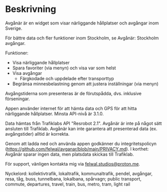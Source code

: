 # Beskrivning

Avgånär är en widget som visar närliggande hållplatser och avgångar inom Sverige.

För bättre data och fler funktioner inom Stockholm, se Avgånär: Stockholm avgångar.

Funktioner:

- Visa närliggande hållplatser
- Spara favoriter (via menyn) och visa var som helst
- Visa avgångar
  - Färgkodade och uppdelade efter transporttyp
- Begränsa minnesbelastning genom att justera inställningar (via menyn)

Avgångstiderna som presenteras är de förutspådda, dvs. inklusive förseningar.

Appen använder internet för att hämta data och GPS för att hitta närliggande hållplatser. Minsta API-nivå är 3.1.0.

Data hämtas från Trafiklabs API "Resrobot 2.1". Avgånär är inte på något sätt ansluten till Trafiklab. Avgånär kan inte garantera att presenterad data (ex. avgångstider) alltid är korrekta.

Genom att ladda ned och använda appen godkänner du integritetspolicyn (https://github.com/felwal/avganar/blob/main/PRIVACY.md). I korthet: Avgånär sparar ingen data, men platsdata skickas till Trafiklab.

För support, vänligen kontakta mig via felwal.studios@proton.me.

Nyckelord: kollektivtrafik, lokaltrafik, kommunaltrafik, pendel, avgångar, resa, tåg, buss, tunnelbana, lokalbana, spårvagn; public transport, commute, departures, travel, train, bus, metro, tram, light rail
